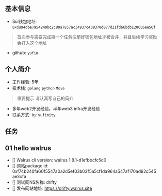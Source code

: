 ## 基本信息
- Sui钱包地址: `0xd894dbe7954249bc2c89a7857ac34937c438370d877d21fd66bdb120605ee56f`
> 首次参与需要完成第一个任务注册好钱包地址才被合并，并且后续学习奖励会打入这个地址
- github: `yufin`

## 个人简介
- 工作经验: 5年
- 技术栈: `golang` `python`  `Move`
> 重要提示 请认真写自己的简介
- 多年web2开发经验，半年web3 infra开发经验
- 联系方式: tg: `yufinity`

## 任务

##   01 hello walrus
- [] Walrus cli version: walrus 1.8.1-d1efbbcfc5d0
- [] 网站package id: 0xf74b240fa60f5547a0a2d5ef03b03f5a5cf1da964a547af170ad92c545ae3cfa
- [] 测试网NS名称: drifty 
- [] 发布网站地址: https://drifty.walrus.site
